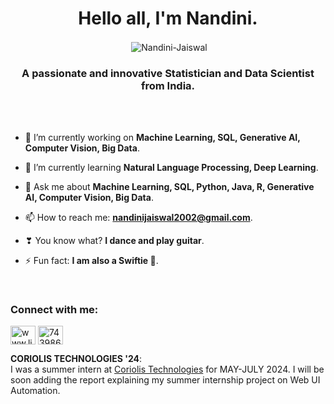 <h1 align="center">Hello all, I'm Nandini.</h1>
<p align="center">&nbsp;<img align="center" src="https://github-stats-alpha.vercel.app/api?username=Nandini-Jaiswal&cc=504&tc=BD2&ic=EC3&bc=000" alt="Nandini-Jaiswal" /></p>
<h3 align="center">A passionate and innovative Statistician and Data Scientist from India.</h3>

<br><br>

- 🔭 I’m currently working on **Machine Learning, SQL, Generative AI, Computer Vision, Big Data**.

- 🌱 I’m currently learning **Natural Language Processing, Deep Learning**.

- 💬 Ask me about **Machine Learning, SQL, Python, Java, R, Generative AI, Computer Vision, Big Data**.

- 📫 How to reach me: **nandinijaiswal2002@gmail.com**.

- ❣ You know what? **I dance and play guitar**.

- ⚡ Fun fact: **I am also a Swiftie 🤍**.

<br>

<h3 align="left">Connect with me:</h3>
<p align="left">
<a href="https://www.linkedin.com/in/nandini-jaiswal-cmi/" target="blank"><img align="center" src="https://raw.githubusercontent.com/rahuldkjain/github-profile-readme-generator/master/src/images/icons/Social/linked-in-alt.svg" alt="www.linkedin.com/in/nandini-jaiswal-cmi" height="30" width="40" /></a>
<a href="https://api.whatsapp.com/send?phone=7439860153" target="blank"><img align="center" src="https://raw.githubusercontent.com/rahuldkjain/github-profile-readme-generator/master/src/images/icons/Social/whatsapp.svg" alt="7439860153" height="30" width="40" /></a>

<b>CORIOLIS TECHNOLOGIES '24</b>:
<br>
I was a summer intern at [Coriolis Technologies](https://www.coriolis.co.in/) for MAY-JULY 2024. I will be soon adding the report explaining my summer internship project on Web UI Automation.
<br><br><br>


